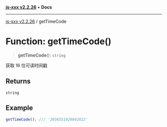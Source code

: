 [**js-xxx v2.2.26**](../README.md) • **Docs**

***

[js-xxx v2.2.26](../README.md) / getTimeCode

# Function: getTimeCode()

> **getTimeCode**(): `string`

获取 16 位可读时间戳

## Returns

`string`

## Example

```ts
getTimeCode(); /// '2036551026042022'
```
